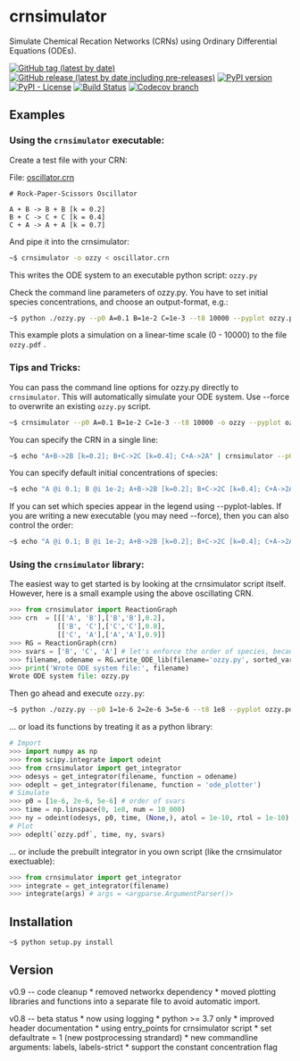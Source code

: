 # crnsimulator 
Simulate Chemical Recation Networks (CRNs) using Ordinary Differential Equations (ODEs).

[![GitHub tag (latest by date)](https://img.shields.io/github/v/tag/bad-ants-fleet/crnsimulator)](https://github.com/bad-ants-fleet/crnsimulator/tags)
[![GitHub release (latest by date including pre-releases)](https://img.shields.io/github/v/release/bad-ants-fleet/crnsimulator?include_prereleases)](https://github.com/bad-ants-fleet/crnsimulator/releases)
[![PyPI version](https://badge.fury.io/py/crnsimulator.svg)](https://badge.fury.io/py/crnsimulator)
[![PyPI - License](https://img.shields.io/pypi/l/crnsimulator)](https://opensource.org/licenses/MIT)
[![Build Status](https://travis-ci.com/bad-ants-fleet/crnsimulator.svg?branch=master)](https://travis-ci.com/github/bad-ants-fleet/crnsimulator)
[![Codecov branch](https://img.shields.io/codecov/c/github/bad-ants-fleet/crnsimulator/master)](https://codecov.io/gh/bad-ants-fleet/crnsimulator)

## Examples
### Using the `crnsimulator` executable:

Create a test file with your CRN:

File: [oscillator.crn]
```
# Rock-Paper-Scissors Oscillator

A + B -> B + B [k = 0.2]
B + C -> C + C [k = 0.4]
C + A -> A + A [k = 0.7]
```

And pipe it into the crnsimulator:
```sh
~$ crnsimulator -o ozzy < oscillator.crn
```
This writes the ODE system to an executable python script: `ozzy.py`

Check the command line parameters of ozzy.py. You have to set initial species
concentrations, and choose an output-format, e.g.:
```sh
~$ python ./ozzy.py --p0 A=0.1 B=1e-2 C=1e-3 --t8 10000 --pyplot ozzy.pdf
```
This example plots a simulation on a linear-time scale (0 - 10000) to the file `ozzy.pdf` .

### Tips and Tricks:

You can pass the command line options for ozzy.py directly to `crnsimulator`.
This will automatically simulate your ODE system. Use --force to overwrite an
existing `ozzy.py` script.
```sh
~$ crnsimulator --p0 A=0.1 B=1e-2 C=1e-3 --t8 10000 -o ozzy --pyplot ozzy.pdf < oscillator.crn
```

You can specify the CRN in a single line:

```sh
~$ echo "A+B->2B [k=0.2]; B+C->2C [k=0.4]; C+A->2A" | crnsimulator --p0 A=0.1 B=1e-2 C=1e-3 --t8 10000 -o ozzy --pyplot ozzy.pdf
```

You can specify default initial concentrations of species:

```sh
~$ echo "A @i 0.1; B @i 1e-2; A+B->2B [k=0.2]; B+C->2C [k=0.4]; C+A->2A" | crnsimulator --p0 C=1e-3 --t8 10000 -o ozzy --pyplot ozzy.pdf
```

If you can set which species appear in the legend using --pyplot-lables. If you 
are writing a new executable (you may need --force), then you can also control the order:

```sh
~$ echo "A @i 0.1; B @i 1e-2; A+B->2B [k=0.2]; B+C->2C [k=0.4]; C+A->2A" | crnsimulator --p0 C=1e-3 --t8 10000 -o ozzy --pyplot ozzy.pdf --force --pyplot-labels C B
```


### Using the `crnsimulator` library:

The easiest way to get started is by looking at the crnsimulator script itself.
However, here is a small example using the above oscillating CRN.

```py
>>> from crnsimulator import ReactionGraph
>>> crn  = [[['A', 'B'],['B','B'],0.2],
            [['B', 'C'],['C','C'],0.8],
            [['C', 'A'],['A','A'],0.9]]
>>> RG = ReactionGraph(crn)
>>> svars = ['B', 'C', 'A'] # let's enforce the order of species, because we can!
>>> filename, odename = RG.write_ODE_lib(filename='ozzy.py', sorted_vars = svars)
>>> print('Wrote ODE system file:', filename)
Wrote ODE system file: ozzy.py
```

Then go ahead and execute `ozzy.py`:
```sh
~$ python ./ozzy.py --p0 1=1e-6 2=2e-6 3=5e-6 --t8 1e8 --pyplot ozzy.pdf --atol 1e-10 --rtol 1e-10
```

... or load its functions by treating it as a python library:

```py
# Import
>>> import numpy as np
>>> from scipy.integrate import odeint
>>> from crnsimulator import get_integrator
>>> odesys = get_integrator(filename, function = odename)
>>> odeplt = get_integrator(filename, function = 'ode_plotter')
# Simulate
>>> p0 = [1e-6, 2e-6, 5e-6] # order of svars
>>> time = np.linspace(0, 1e8, num = 10_000)
>>> ny = odeint(odesys, p0, time, (None,), atol = 1e-10, rtol = 1e-10).T
# Plot
>>> odeplt(`ozzy.pdf`, time, ny, svars)
```

... or include the prebuilt integrator in you own script (like the crnsimulator exectuable):
```py
>>> from crnsimulator import get_integrator
>>> integrate = get_integrator(filename)
>>> integrate(args) # args = <argparse.ArgumentParser()>
```


## Installation
```sh
~$ python setup.py install
```
  
## Version
v0.9 -- code cleanup
    * removed networkx dependency
    * moved plotting libraries and functions into a separate file to avoid automatic import.

v0.8 -- beta status
    * now using logging
    * python >= 3.7 only
    * improved header documentation
    * using entry_points for crnsimulator script
    * set defaultrate = 1 (new postprocessing strandard)
    * new commandline arguments: labels, labels-strict
    * support the constant concentration flag

[oscillator.crn]: <https://github.com/bad-ants-fleet/crnsimulator/blob/master/tests/crns/oscillator.crn>
